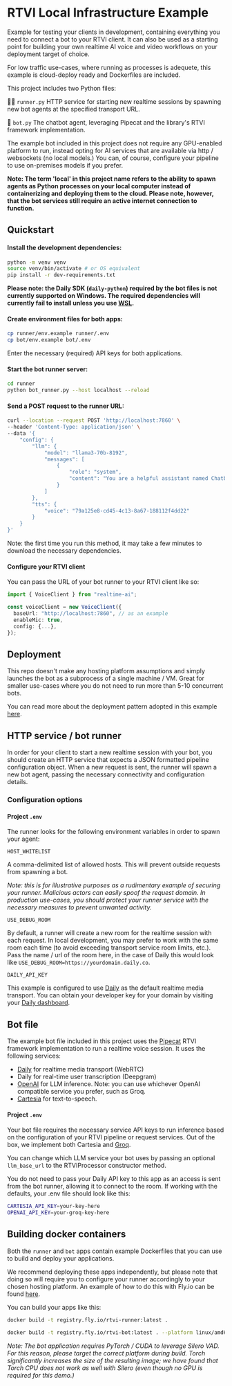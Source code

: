 # RTVI Local Infrastructure Example

Example for testing your clients in development, containing everything you need to connect a bot to your RTVI client. It can also be used as a starting point for building your own realtime AI voice and video workflows on your deployment target of choice.

For low traffic use-cases, where running as processes is adequete, this example is cloud-deploy ready and Dockerfiles are included.

This project includes two Python files:

🏃‍♀️ `runner.py` HTTP service for starting new realtime sessions by spawning new bot agents at the specified transport URL.

🤖 `bot.py` The chatbot agent, leveraging Pipecat and the library's RTVI framework implementation.


The example bot included in this project does not require any GPU-enabled platform to run, instead opting for AI services that are available via http / websockets (no local models.) You can, of course, configure your pipeline to use on-premises models if you prefer.

**Note: The term 'local' in this project name refers to the ability to spawn agents as Python processes on your local computer instead of containerizing and deploying them to the cloud. Please note, however, that the bot services still require an active internet connection to function.**


## Quickstart

#### Install the development dependencies:

```bash
python -m venv venv
source venv/bin/activate # or OS equivalent
pip install -r dev-requirements.txt
```

**Please note: the Daily SDK (`daily-python`) required by the bot files is not currently supported on Windows. The required dependencies will currently fail to install unless you use [WSL](https://learn.microsoft.com/en-us/windows/wsl/install).**

#### Create environment files for both apps:

```bash
cp runner/env.example runner/.env
cp bot/env.example bot/.env
```

Enter the necessary (required) API keys for both applications.


#### Start the bot runner server:

```bash
cd runner
python bot_runner.py --host localhost --reload
```

#### Send a POST request to the runner URL:

```bash
curl --location --request POST 'http://localhost:7860' \
--header 'Content-Type: application/json' \
--data '{
    "config": {
        "llm": {
            "model": "llama3-70b-8192",
            "messages": [
                {
                    "role": "system",
                    "content": "You are a helpful assistant named Chatbot. Briefly say hello!"
                }
            ]
        },
        "tts": {
            "voice": "79a125e8-cd45-4c13-8a67-188112f4dd22"
        }
    }
}'
```

Note: the first time you run this method, it may take a few minutes to download the necessary dependencies.


#### Configure your RTVI client

You can pass the URL of your bot runner to your RTVI client like so:

```typescript
import { VoiceClient } from "realtime-ai";

const voiceClient = new VoiceClient({
  baseUrl: "http://localhost:7860", // as an example
  enableMic: true,
  config: {...},
});
```

## Deployment

This repo doesn't make any hosting platform assumptions and simply launches the bot as a subprocess of a single machine / VM. Great for smaller use-cases where you do not need to run more than 5-10 concurrent bots.

You can read more about the deployment pattern adopted in this example [here](https://docs.pipecat.ai/deployment/pattern).


## HTTP service / bot runner

In order for your client to start a new realtime session with your bot, you should create an HTTP service that expects a JSON formatted pipeline configuration object. When a new request is sent, the runner will spawn a new bot agent, passing the necessary connectivity and configuration details.


### Configuration options

#### Project `.env`

The runner looks for the following environment variables in order to spawn your agent:

`HOST_WHITELIST`

A comma-delimited list of allowed hosts. This will prevent outside requests from spawning a bot.

_Note: this is for illustrative purposes as a rudimentary example of securing your runner. Malicious actors can easily spoof the request domain. In production use-cases, you should protect your runner service with the necessary measures to prevent unwanted activity._

`USE_DEBUG_ROOM`

By default, a runner will create a new room for the realtime session with each request. In local development, you may prefer to work with the same room each time (to avoid exceeding transport service room limits, etc.). Pass the name / url of the room here, in the case of Daily this would look like `USE_DEBUG_ROOM=https://yourdomain.daily.co`.

`DAILY_API_KEY`

This example is configured to use [Daily](https://www.daily.co) as the default realtime media transport. You can obtain your developer key for your domain by visiting your [Daily dashboard](https://dashboard.daily.co).


## Bot file

The example bot file included in this project uses the [Pipecat](https://www.pipecat.ai) RTVI framework implementation to run a realtime voice session. It uses the following services:

- [Daily](www.daily.co) for realtime media transport (WebRTC)
- Daily for real-time user transcription (Deepgram)
- [OpenAI](https://openai.com/) for LLM inference. Note: you can use whichever OpenAI compatible service you prefer, such as Groq.
- [Cartesia](https://cartesia.ai/) for text-to-speech.


#### Project `.env`

Your bot file requires the necessary service API keys to run inference based on the configuration of your RTVI pipeline or request services. Out of the box, we implement both Cartesia and [Groq](https://groq.com/).

You can change which LLM service your bot uses by passing an optional `llm_base_url` to the RTVIProcessor constructor method.

You do not need to pass your Daily API key to this app as an access is sent from the bot runner, allowing it to connect to the room. If working with the defaults, your .env file should look like this:

```bash
CARTESIA_API_KEY=your-key-here
OPENAI_API_KEY=your-groq-key-here
```

## Building docker containers

Both the `runner` and `bot` apps contain example Dockerfiles that you can use to build and deploy your applications. 

We recommend deploying these apps independently, but please note that doing so will require you to configure your runner accordingly to your chosen hosting platform. An example of how to do this with Fly.io can be found [here](https://docs.pipecat.ai/deployment/fly).


You can build your apps like this:

```bash
docker build -t registry.fly.io/rtvi-runner:latest .

docker build -t registry.fly.io/rtvi-bot:latest . --platform linux/amd64
```

_Note: The bot application requires PyTorch / CUDA to leverage Silero VAD. For this reason, please target the correct platform during build. Torch significantly increases the size of the resulting image; we have found that Torch CPU does not work as well with Silero (even though no GPU is required for this demo.)_